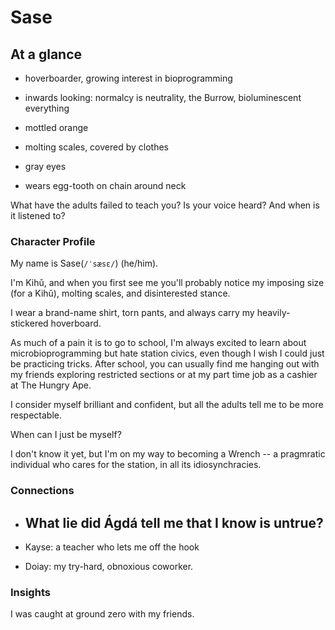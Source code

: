 # Sase

## At a glance
- hoverboarder, growing interest in bioprogramming
- inwards looking: normalcy is neutrality, the Burrow, bioluminescent everything

- mottled orange
- molting scales, covered by clothes
- gray eyes
- wears egg-tooth on chain around neck

What have the adults failed to teach you?
Is your voice heard? And when is it listened to?


### Character Profile
My name is Sase(`/ˈsæsɛ/`) (he/him).

I'm Kihǔ, and when you first see me you'll probably notice my imposing size (for a Kihǔ), molting scales, and disinterested stance.

I wear a brand-name shirt, torn pants, and always carry my heavily-stickered hoverboard.

As much of a pain it is to go to school, I'm always excited to learn about microbioprogramming but hate station civics, even though I wish I could just be practicing tricks. After school, you can usually find me hanging out with my friends exploring restricted sections or at my part time job as a cashier at The Hungry Ape.

I consider myself brilliant and confident, but all the adults tell me to be more respectable.

When can I just be myself?

I don't know it yet, but I'm on my way to becoming a Wrench -- a pragmratic individual who cares for the station, in all its idiosynchracies.

### Connections
* What lie did Ágdá tell me that I know is untrue?
	- 
* Kayse: a teacher who lets me off the hook
	
* Doiay: my try-hard, obnoxious coworker.

### Insights
I was caught at ground zero with my friends.



